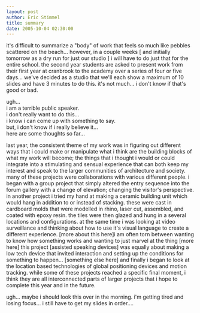 ```yaml
---
layout: post
author: Eric Stimmel
title: summary
date: 2005-10-04 02:30:00
--- 
```



it's difficult to summarize a "body" of work that feels so much like pebbles scattered on the beach... however, in a couple weeks [ and initially tomorrow as a dry run for just our studio ] i will have to do just that for the entire school. the second year students are asked to present work from their first year at cranbrook to the academy over a series of four or five days... we've decided as a studio that we'll each show a maximum of 10 slides and have 3 minutes to do this. it's not much... i don't know if that's good or bad.

ugh...  
i am a terrible public speaker.  
i don't really want to do this...  
i know i can come up with something to say.  
but, i don't know if i really believe it...  
here are some thoughts so far...  

last year, the consistent theme of my work was in figuring out different ways that i could make or manipulate what i think are the building blocks of what my work will become; the things that i thought i would or could integrate into a stimulating and sensual experience that can both keep my interest and speak to the larger communities of architecture and society. many of these projects were collaborations with various different people. i began with a group project that simply altered the entry sequence into the forum gallery with a change of elevation; changing the visitor's perspective. in another project i tried my hand at making a ceramic building unit which would hang in addition to or instead of stacking. these were cast in cardboard molds that were modelled in rhino, laser cut, assembled, and coated with epoxy resin. the tiles were then glazed and hung in a several locations and configurations. at the same time i was looking at video surveillance and thinking about how to use it's visual language to create a different experience. [more about this here]i am often torn between wanting to know how something works and wanting to just marvel at the thing [more here] this project [assisted speaking devices] was equally about making a low tech device that invited interaction and setting up the conditions for something to happen... [something else here] and finally i began to look at the location based technologies of global positioning devices and motion tracking. while some of these projects reached a specific final moment, i think they are all interconnected parts of larger projects that i hope to complete this year and in the future.

ugh... maybe i should look this over in the morning. i'm getting tired and losing focus... i still have to get my slides in order....



